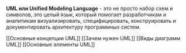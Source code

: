 **UML или Unified Modeling Language**  - это не просто набор схем и символов, это целый язык, который помогает разработчикам и аналитикам визуализировать, специфицировать, конструировать и документировать архитектуру программных систем.

[[Основные концепции UML]]
[[Зачем нужен UML]]
[[Виды диаграмм UML]]
[[Основные элементы UML]]

